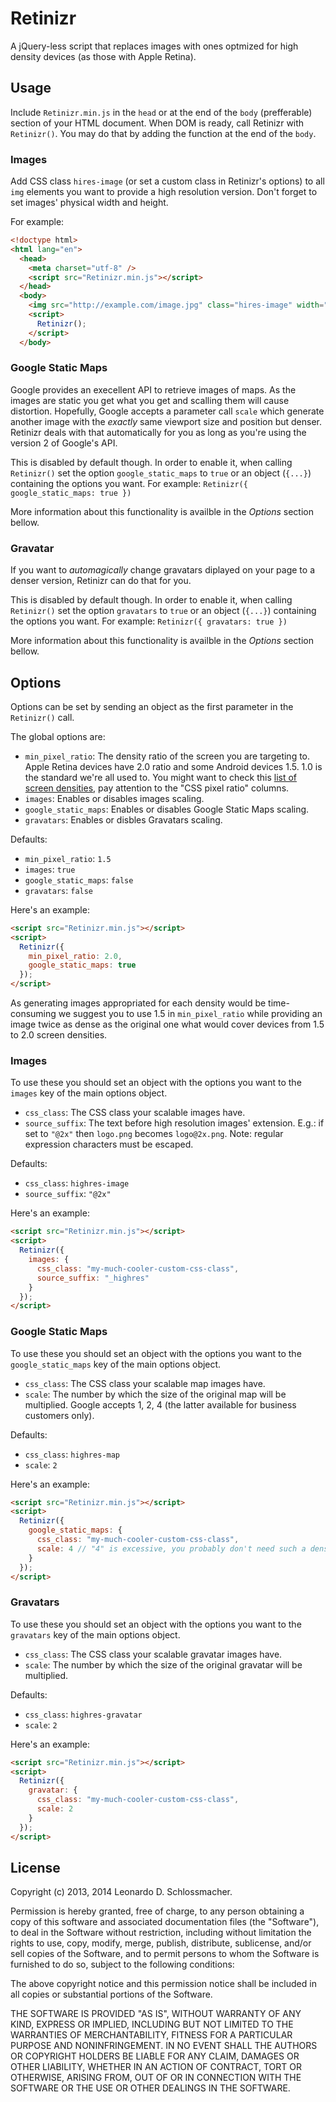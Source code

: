 # Retinizr
A jQuery-less script that replaces images with ones optmized for high density devices (as those with Apple Retina).

## Usage
Include `Retinizr.min.js` in the `head` or at the end of the `body` (prefferable) section of your HTML document.
When DOM is ready, call Retinizr with `Retinizr()`. You may do that by adding the function at the end of the `body`.

### Images
Add CSS class `hires-image` (or set a custom class in Retinizr's options) to all `img` elements you want to provide a high resolution version. Don't forget to set images' physical width and height.

For example:
```html
<!doctype html>
<html lang="en">
  <head>
    <meta charset="utf-8" />
    <script src="Retinizr.min.js"></script>
  </head>
  <body>
    <img src="http://example.com/image.jpg" class="hires-image" width="100" height="100" />
    <script>
      Retinizr();
    </script>
  </body>
```

### Google Static Maps
Google provides an execellent API to retrieve images of maps. As the images are static you get what you get and scalling them will cause distortion. Hopefully, Google accepts a parameter call `scale` which generate another image with the *exactly* same viewport size and position but denser.
Retinizr deals with that automatically for you as long as you're using the version 2 of Google's API.

This is disabled by default though.
In order to enable it, when calling `Retinizr()` set the option `google_static_maps` to `true` or an object (`{...}`) containing the options you want.
For example: `Retinizr({ google_static_maps: true })`

More information about this functionality is availble in the *Options* section bellow.

### Gravatar
If you want to *automagically* change gravatars diplayed on your page to a denser version, Retinizr can do that for you.

This is disabled by default though.
In order to enable it, when calling `Retinizr()` set the option `gravatars` to `true` or an object (`{...}`) containing the options you want.
For example: `Retinizr({ gravatars: true })`

More information about this functionality is availble in the *Options* section bellow.

## Options
Options can be set by sending an object as the first parameter in the `Retinizr()` call.

The global options are:
* `min_pixel_ratio`: The density ratio of the screen you are targeting to. Apple Retina devices have 2.0 ratio and some Android devices 1.5. 1.0 is the standard we're all used to. You might want to check this <a href="http://en.wikipedia.org/wiki/List_of_displays_by_pixel_density" target="_blank">list of screen densities</a>, pay attention to the "CSS pixel ratio" columns.
* `images`: Enables or disables images scaling.
* `google_static_maps`: Enables or disables Google Static Maps scaling.
* `gravatars`: Enables or disbles Gravatars scaling.

Defaults:
* `min_pixel_ratio`: `1.5`
* `images`: `true`
* `google_static_maps`: `false`
* `gravatars`: `false`

Here's an example:
```html
<script src="Retinizr.min.js"></script>
<script>
  Retinizr({
    min_pixel_ratio: 2.0,
    google_static_maps: true
  });
</script>
```

As generating images appropriated for each density would be time-consuming we suggest you to use 1.5 in `min_pixel_ratio` while providing an image twice as dense as the original one what would cover devices from 1.5 to 2.0 screen densities.

### Images
To use these you should set an object with the options you want to the `images` key of the main options object.

* `css_class`: The CSS class your scalable images have.
* `source_suffix`: The text before high resolution images' extension. E.g.: if set to `"@2x"` then `logo.png` becomes `logo@2x.png`. Note: regular expression characters must be escaped.

Defaults:
* `css_class`: `highres-image`
* `source_suffix`: `"@2x"`

Here's an example:
```html
<script src="Retinizr.min.js"></script>
<script>
  Retinizr({
    images: {
      css_class: "my-much-cooler-custom-css-class",
      source_suffix: "_highres"
    }
  });
</script>
```

### Google Static Maps
To use these you should set an object with the options you want to the `google_static_maps` key of the main options object.

* `css_class`: The CSS class your scalable map images have.
* `scale`: The number by which the size of the original map will be multiplied. Google accepts 1, 2, 4 (the latter available for business customers only).

Defaults:
* `css_class`: `highres-map`
* `scale`: `2`

Here's an example:
```html
<script src="Retinizr.min.js"></script>
<script>
  Retinizr({
    google_static_maps: {
      css_class: "my-much-cooler-custom-css-class",
      scale: 4 // "4" is excessive, you probably don't need such a dense image and is only availble in the paid version of the API.
    }
  });
</script>
```

### Gravatars
To use these you should set an object with the options you want to the `gravatars` key of the main options object.

* `css_class`: The CSS class your scalable gravatar images have.
* `scale`: The number by which the size of the original gravatar will be multiplied.

Defaults:
* `css_class`: `highres-gravatar`
* `scale`: `2`

Here's an example:
```html
<script src="Retinizr.min.js"></script>
<script>
  Retinizr({
    gravatar: {
      css_class: "my-much-cooler-custom-css-class",
      scale: 2
    }
  });
</script>
```

## License
Copyright (c) 2013, 2014 Leonardo D. Schlossmacher.

Permission is hereby granted, free of charge, to any person obtaining a copy of this software and associated documentation files (the "Software"), to deal in the Software without restriction, including without limitation the rights to use, copy, modify, merge, publish, distribute, sublicense, and/or sell copies of the Software, and to permit persons to whom the Software is furnished to do so, subject to the following conditions:

The above copyright notice and this permission notice shall be included in all copies or substantial portions of the Software.

THE SOFTWARE IS PROVIDED "AS IS", WITHOUT WARRANTY OF ANY KIND, EXPRESS OR IMPLIED, INCLUDING BUT NOT LIMITED TO THE WARRANTIES OF MERCHANTABILITY, FITNESS FOR A PARTICULAR PURPOSE AND NONINFRINGEMENT. IN NO EVENT SHALL THE AUTHORS OR COPYRIGHT HOLDERS BE LIABLE FOR ANY CLAIM, DAMAGES OR OTHER LIABILITY, WHETHER IN AN ACTION OF CONTRACT, TORT OR OTHERWISE, ARISING FROM, OUT OF OR IN CONNECTION WITH THE SOFTWARE OR THE USE OR OTHER DEALINGS IN THE SOFTWARE.